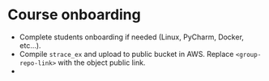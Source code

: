 # Course onboarding 

- Complete students onboarding if needed (Linux, PyCharm, Docker, etc...).
- Compile `strace_ex` and upload to public bucket in AWS. Replace `<group-repo-link>` with the object public link. 
- 

